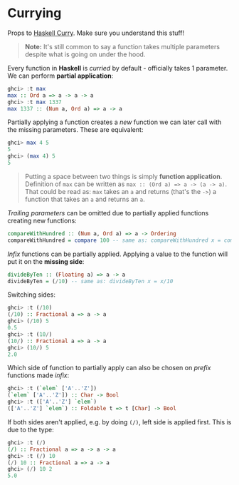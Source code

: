 # Currying

Props to [Haskell Curry](https://en.wikipedia.org/wiki/Haskell_Curry). Make sure you understand this stuff!

> **Note:** It's still common to say a function takes multiple parameters despite what is going on under the hood.

Every function in **Haskell** is *curried* by default - officially takes 1 parameter. We can perform **partial application**:

```Haskell
ghci> :t max
max :: Ord a => a -> a -> a
ghci> :t max 1337
max 1337 :: (Num a, Ord a) => a -> a
```

Partially applying a function creates a *new* function we can later call with the missing parameters. These are equivalent:

```Haskell
ghci> max 4 5
5  
ghci> (max 4) 5
5
```

> Putting a space between two things is simply **function application**. Definition of `max` can be written as `max :: (Ord a) => a -> (a -> a)`. That could be read as: `max` takes an `a` and returns (that's the `->`) a function that takes an `a` and returns an `a`.

*Trailing parameters* can be omitted due to partially applied functions creating new functions:

```Haskell
compareWithHundred :: (Num a, Ord a) => a -> Ordering
compareWithHundred = compare 100 -- same as: compareWithHundred x = compare 100 x
```

*Infix* functions can be partially applied. Applying a value to the function will put it on the **missing side**:

```Haskell
divideByTen :: (Floating a) => a -> a  
divideByTen = (/10) -- same as: divideByTen x = x/10
```

Switching sides:

```Haskell
ghci> :t (/10)
(/10) :: Fractional a => a -> a
ghci> (/10) 5
0.5
ghci> :t (10/)
(10/) :: Fractional a => a -> a
ghci> (10/) 5
2.0
```

Which side of function to partially apply can also be chosen on *prefix* functions made *infix*:

```Haskell
ghci> :t (`elem` ['A'..'Z'])
(`elem` ['A'..'Z']) :: Char -> Bool
ghci> :t (['A'..'Z'] `elem`)
(['A'..'Z'] `elem`) :: Foldable t => t [Char] -> Bool
```

If both sides aren't applied, e.g. by doing `(/)`, left side is applied first. This is due to the type:

```Haskell
ghci> :t (/)
(/) :: Fractional a => a -> a -> a
ghci> :t (/) 10
(/) 10 :: Fractional a => a -> a
ghci> (/) 10 2
5.0
```
